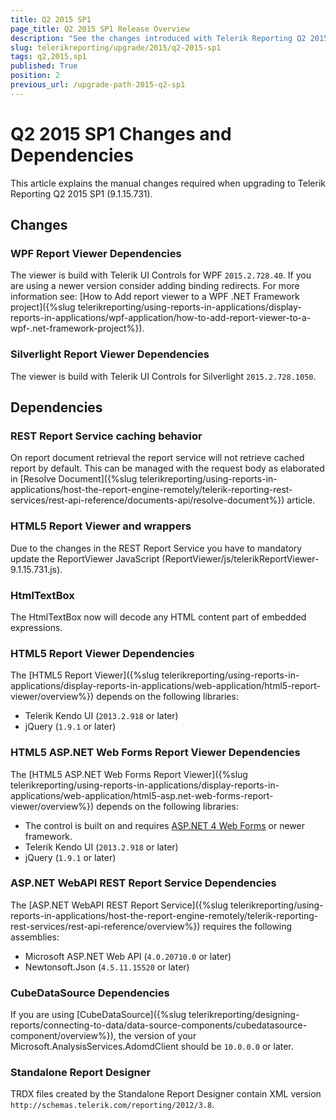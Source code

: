 ```yaml
---
title: Q2 2015 SP1
page_title: Q2 2015 SP1 Release Overview 
description: "See the changes introduced with Telerik Reporting Q2 2015 SP1 that should be considered before upgrading, and the 3rd party products & packages this version depends on."
slug: telerikreporting/upgrade/2015/q2-2015-sp1
tags: q2,2015,sp1
published: True
position: 2
previous_url: /upgrade-path-2015-q2-sp1
---
```


# Q2 2015 SP1 Changes and Dependencies

This article explains the manual changes required when upgrading to Telerik Reporting Q2 2015 SP1 (9.1.15.731).

## Changes

### WPF Report Viewer Dependencies

The viewer is build with Telerik UI Controls for WPF `2015.2.728.40`. If you are using a newer version consider adding binding redirects. For more information see: [How to Add report viewer to a WPF .NET Framework project]({%slug telerikreporting/using-reports-in-applications/display-reports-in-applications/wpf-application/how-to-add-report-viewer-to-a-wpf-.net-framework-project%}).

### Silverlight Report Viewer Dependencies

The viewer is build with Telerik UI Controls for Silverlight `2015.2.728.1050`.

## Dependencies

### REST Report Service caching behavior

On report document retrieval the report service will not retrieve cached report by default. This can be managed with the request body as elaborated in [Resolve Document]({%slug telerikreporting/using-reports-in-applications/host-the-report-engine-remotely/telerik-reporting-rest-services/rest-api-reference/documents-api/resolve-document%}) article.

### HTML5 Report Viewer and wrappers

Due to the changes in the REST Report Service you have to mandatory update the ReportViewer JavaScript (ReportViewer/js/telerikReportViewer-9.1.15.731.js).

### HtmlTextBox

The HtmlTextBox now will decode any HTML content part of embedded expressions.

### HTML5 Report Viewer Dependencies

The [HTML5 Report Viewer]({%slug telerikreporting/using-reports-in-applications/display-reports-in-applications/web-application/html5-report-viewer/overview%}) depends on the following libraries:

* Telerik Kendo UI (`2013.2.918` or later)
* jQuery (`1.9.1` or later)

### HTML5 ASP.NET Web Forms Report Viewer Dependencies

The [HTML5 ASP.NET Web Forms Report Viewer]({%slug telerikreporting/using-reports-in-applications/display-reports-in-applications/web-application/html5-asp.net-web-forms-report-viewer/overview%}) depends on the following libraries:

* The control is built on and requires [ASP.NET 4 Web Forms](https://learn.microsoft.com/en-us/aspnet/web-forms/) or newer framework.
* Telerik Kendo UI (`2013.2.918` or later)
* jQuery (`1.9.1` or later) 

### ASP.NET WebAPI REST Report Service Dependencies

The [ASP.NET WebAPI REST Report Service]({%slug telerikreporting/using-reports-in-applications/host-the-report-engine-remotely/telerik-reporting-rest-services/rest-api-reference/overview%}) requires the following assemblies:

* Microsoft ASP.NET Web API (`4.0.20710.0` or later)
* Newtonsoft.Json (`4.5.11.15520` or later)

### CubeDataSource Dependencies

If you are using [CubeDataSource]({%slug telerikreporting/designing-reports/connecting-to-data/data-source-components/cubedatasource-component/overview%}), the version of your Microsoft.AnalysisServices.AdomdClient should be `10.0.0.0` or later.

### Standalone Report Designer

TRDX files created by the Standalone Report Designer contain XML version `http://schemas.telerik.com/reporting/2012/3.8`.
